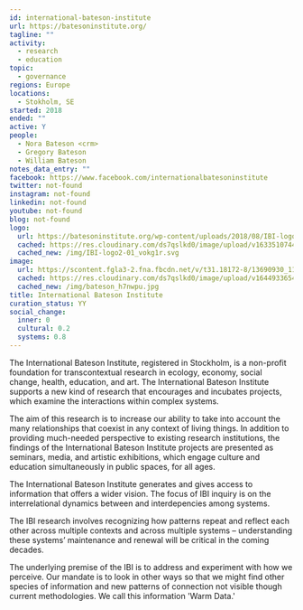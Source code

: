 ```yaml
---
id: international-bateson-institute
url: https://batesoninstitute.org/
tagline: ""
activity:
  - research
  - education
topic:
  - governance
regions: Europe
locations:
  - Stokholm, SE
started: 2018
ended: ""
active: Y
people:
  - Nora Bateson <crm>
  - Gregory Bateson
  - William Bateson
notes_data_entry: ""
facebook: https://www.facebook.com/internationalbatesoninstitute
twitter: not-found
instagram: not-found
linkedin: not-found
youtube: not-found
blog: not-found
logo:
  url: https://batesoninstitute.org/wp-content/uploads/2018/08/IBI-logo2-01.svg
  cached: https://res.cloudinary.com/ds7qslkd0/image/upload/v1633510744/Ecosystem%20Mapping/IBI-logo2-01_vokg1r.svg
  cached_new: /img/IBI-logo2-01_vokg1r.svg
image:
  url: https://scontent.fgla3-2.fna.fbcdn.net/v/t31.18172-8/13690930_1150874694962925_3095967598829956745_o.jpg?_nc_cat=103&ccb=1-5&_nc_sid=9267fe&_nc_ohc=S5FOKGdAtVMAX_0mKYJ&_nc_ht=scontent.fgla3-2.fna&oh=00_AT-iIbbVieeAjp1l6aDdCkgNN38uzClEnUxT1DSpvplMLg&oe=622FEC8A
  cached: https://res.cloudinary.com/ds7qslkd0/image/upload/v1644933654/Ecosystem%20Mapping/bateson_h7nwpu.jpg
  cached_new: /img/bateson_h7nwpu.jpg
title: International Bateson Institute
curation_status: YY
social_change:
  inner: 0
  cultural: 0.2
  systems: 0.8
---
```


The International Bateson Institute, registered in Stockholm, is a non-profit foundation for transcontextual research in ecology, economy, social change, health, education, and art. The International Bateson Institute supports a new kind of research that encourages and incubates projects, which examine the interactions within complex systems.

The aim of this research is to increase our ability to take into account the many relationships that coexist in any context of living things. In addition to providing much-needed perspective to existing research institutions, the findings of the International Bateson Institute projects are presented as seminars, media, and artistic exhibitions, which engage culture and education simultaneously in public spaces, for all ages.

The International Bateson Institute generates and gives access to information that offers a wider vision. The focus of IBI inquiry is on the interrelational dynamics between and interdepencies among systems.

The IBI research involves recognizing how patterns repeat and reflect each other across multiple contexts and across multiple systems – understanding these systems’ maintenance and renewal will be critical in the coming decades.

The underlying premise of the IBI is to address and experiment with how we perceive. Our mandate is to look in other ways so that we might find other species of information and new patterns of connection not visible though current methodologies. We call this information 'Warm Data.'
